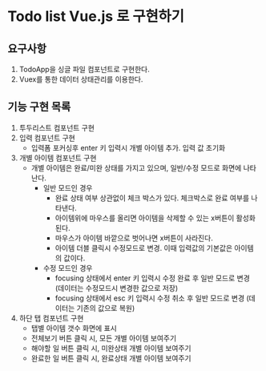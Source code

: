 # Todo list Vue.js 로 구현하기

## 요구사항
1. TodoApp을 싱글 파일 컴포넌트로 구현한다. 
1. Vuex를 통한 데이터 상태관리를 이용한다.

## 기능 구현 목록
1. 투두리스트 컴포넌트 구현
1. 입력 컴포넌트 구현
    - 입력폼 포커싱후 enter 키 입력시 개별 아이템 추가. 입력 값 초기화
1. 개별 아이템 컴포넌트 구현
    - 개별 아이템은 완료/미완 상태를 가지고 있으며, 일반/수정 모드로 화면에 나타난다.
        - 일반 모드인 경우 
            - 완료 상태 여부 상관없이 체크 박스가 있다. 체크박스로 완료 여부를 나타낸다.
            - 아이템위에 마우스를 올리면 아이템을 삭제할 수 있는 x버튼이 활성화된다.
            - 마우스가 아이템 바깥으로 벗어나면 x버튼이 사라진다.
            - 아이템 더블 클릭시 수정모드로 변경. 이때 입력값의 기본값은 아이템의 값이다.
        - 수정 모드인 경우
            - focusing 상태에서 enter 키 입력시 수정 완료 후 일반 모드로 변경 (데이터는 수정모드시 변경한 값으로 저장)
            - focusing 상태에서 esc 키 입력시 수정 취소 후 일반 모드로 변경 (데이터는 기존의 값으로 복원)
1. 하단 탭 컴포넌트 구현
    - 탭별 아이템 갯수 화면에 표시
    - 전체보기 버튼 클릭 시, 모든 개별 아이템 보여주기
    - 해야할 일 버튼 클릭 시, 미완상태 개별 아이템 보여주기
    - 완료한 일 버튼 클릭 시, 완료상태 개별 아이템 보여주기
